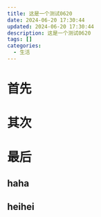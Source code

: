 ```yaml
---
title: 这是一个测试0620
date: 2024-06-20 17:30:44
updated: 2024-06-20 17:30:44
description: 这是一个测试0620
tags: []
categories:
  - 生活
---
```

# 首先
# 其次
# 最后
##  haha
## heihei 

